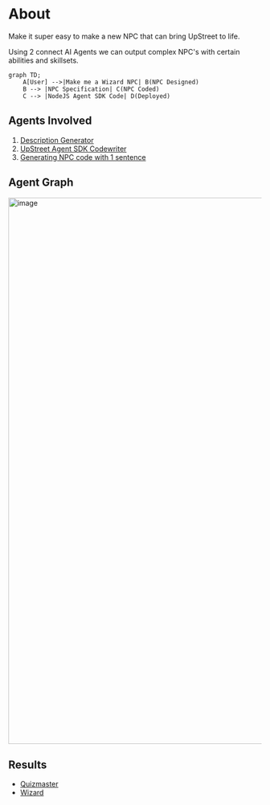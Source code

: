 # About

Make it super easy to make a new NPC that can bring UpStreet to life.

Using 2 connect AI Agents we can output complex NPC's with certain abilities and skillsets.

```mermaid
graph TD;
    A[User] -->|Make me a Wizard NPC| B(NPC Designed)
    B --> |NPC Specification| C(NPC Coded)
    C --> |NodeJS Agent SDK Code| D(Deployed)
```

## Agents Involved

1. [Description Generator](https://github.com/vinny-888/upstreet-map/wiki/NPC-Description-Generator-AI-Agent)
2. [UpStreet Agent SDK Codewriter](https://github.com/vinny-888/upstreet-map/wiki/UpStreet-AI-Agent-SDK-Creator-AI)
3. [Generating NPC code with 1 sentence](https://github.com/vinny-888/upstreet-map/wiki/Making-AI-Agents)

## Agent Graph

<img width="1088" alt="image" src="https://github.com/vinny-888/upstreet-map/assets/94944578/b50f5760-97c0-4976-a76c-071f24169b22">


## Results
- [Quizmaster](https://github.com/vinny-888/upstreet-map/wiki/Generating-an-NPC-Quest-Master)
- [Wizard](https://github.com/vinny-888/upstreet-map/wiki/Making-AI-Agents)
